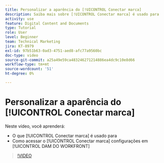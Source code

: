 ```yaml
---
title: Personalizar a aparência do [!UICONTROL Conectar marca]
description: Saiba mais sobre [!UICONTROL Conectar marca] é usado para e como acessar [!UICONTROL Conectar marca] configurações em [!UICONTROL DAM DO WORKFRONT].
activity: use
feature: Digital Content and Documents
type: Tutorial
role: User
level: Beginner
team: Technical Marketing
jira: KT-8979
exl-id: 97b51b63-0ad3-4751-aed8-afc77a9560bc
doc-type: video
source-git-commit: a25a49e59ca483246271214886ea4dc9c10e8d66
workflow-type: tm+mt
source-wordcount: '51'
ht-degree: 0%

---
```


# Personalizar a aparência do [!UICONTROL Conectar marca]

Neste vídeo, você aprenderá:

* O que [!UICONTROL Conectar marca] é usado para
* Como acessar o [!UICONTROL Conectar marca] configurações em [!UICONTROL DAM DO WORKFRONT]

>[!VIDEO](https://video.tv.adobe.com/v/335241/?quality=12&learn=on)
